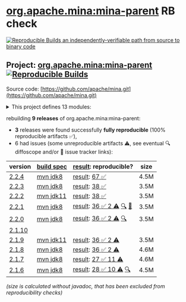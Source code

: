 [org.apache.mina:mina-parent](https://central.sonatype.com/artifact/org.apache.mina/mina-parent/versions) RB check
=======

[![Reproducible Builds](https://reproducible-builds.org/images/logos/rb.svg) an independently-verifiable path from source to binary code](https://reproducible-builds.org/)

## Project: [org.apache.mina:mina-parent](https://central.sonatype.com/artifact/org.apache.mina/mina-parent/versions) [![Reproducible Builds](https://img.shields.io/endpoint?url=https://raw.githubusercontent.com/jvm-repo-rebuild/reproducible-central/master/content/org/apache/mina/badge.json)](https://github.com/jvm-repo-rebuild/reproducible-central/blob/master/content/org/apache/mina/README.md)

Source code: [https://github.com/apache/mina.git](https://github.com/apache/mina.git)

<details><summary>This project defines 13 modules:</summary>

* [org.apache.mina:mina-core](https://central.sonatype.com/artifact/org.apache.mina/mina-core/overview)
* [org.apache.mina:mina-example](https://central.sonatype.com/artifact/org.apache.mina/mina-example/overview)
* [org.apache.mina:mina-filter-compression](https://central.sonatype.com/artifact/org.apache.mina/mina-filter-compression/overview)
* [org.apache.mina:mina-http](https://central.sonatype.com/artifact/org.apache.mina/mina-http/overview)
* [org.apache.mina:mina-integration-beans](https://central.sonatype.com/artifact/org.apache.mina/mina-integration-beans/overview)
* [org.apache.mina:mina-integration-jmx](https://central.sonatype.com/artifact/org.apache.mina/mina-integration-jmx/overview)
* [org.apache.mina:mina-integration-ognl](https://central.sonatype.com/artifact/org.apache.mina/mina-integration-ognl/overview)
* [org.apache.mina:mina-integration-xbean](https://central.sonatype.com/artifact/org.apache.mina/mina-integration-xbean/overview)
* [org.apache.mina:mina-legal](https://central.sonatype.com/artifact/org.apache.mina/mina-legal/overview)
* [org.apache.mina:mina-parent](https://central.sonatype.com/artifact/org.apache.mina/mina-parent/overview)
* [org.apache.mina:mina-statemachine](https://central.sonatype.com/artifact/org.apache.mina/mina-statemachine/overview)
* [org.apache.mina:mina-transport-apr](https://central.sonatype.com/artifact/org.apache.mina/mina-transport-apr/overview)
* [org.apache.mina:mina-transport-serial](https://central.sonatype.com/artifact/org.apache.mina/mina-transport-serial/overview)
</details>

rebuilding **9 releases** of org.apache.mina:mina-parent:
- **3** releases were found successfully **fully reproducible** (100% reproducible artifacts :white_check_mark:),
- 6 had issues (some unreproducible artifacts :warning:, see eventual :mag: diffoscope and/or :memo: issue tracker links):

| version | [build spec](/BUILDSPEC.md) | [result](https://reproducible-builds.org/docs/jvm/): reproducible? | size |
| -- | --------- | ------ | -- |
| [2.2.4](https://central.sonatype.com/artifact/org.apache.mina/mina-parent/2.2.4/pom) | [mvn jdk8](mina-2.2.4.buildspec) | [result](mina-parent-2.2.4.buildinfo): [67 :white_check_mark: ](mina-parent-2.2.4.buildcompare) | 4.5M |
| [2.2.3](https://central.sonatype.com/artifact/org.apache.mina/mina-parent/2.2.3/pom) | [mvn jdk8](mina-2.2.3.buildspec) | [result](mina-parent-2.2.3.buildinfo): [38 :white_check_mark: ](mina-parent-2.2.3.buildcompare) | 3.5M |
| [2.2.2](https://central.sonatype.com/artifact/org.apache.mina/mina-parent/2.2.2/pom) | [mvn jdk11](mina-2.2.2.buildspec) | [result](mina-parent-2.2.2.buildinfo): [38 :white_check_mark: ](mina-parent-2.2.2.buildcompare) | 3.5M |
| [2.2.1](https://central.sonatype.com/artifact/org.apache.mina/mina-parent/2.2.1/pom) | [mvn jdk8](mina-2.2.1.buildspec) | [result](mina-parent-2.2.1.buildinfo): [36 :white_check_mark:  2 :warning:](mina-parent-2.2.1.buildcompare) [:mag:](mina-parent-2.2.1.diffoscope) [:memo:](https://github.com/apache/mina/pull/34) | 3.5M |
| [2.2.0](https://central.sonatype.com/artifact/org.apache.mina/mina-parent/2.2.0/pom) | [mvn jdk8](mina-2.2.0.buildspec) | [result](mina-parent-2.2.0.buildinfo): [36 :white_check_mark:  2 :warning:](mina-parent-2.2.0.buildcompare) [:mag:](mina-parent-2.2.0.diffoscope) | 3.5M |
| [2.1.10](https://central.sonatype.com/artifact/org.apache.mina/mina-parent/2.1.10/pom) | | | |
| [2.1.9](https://central.sonatype.com/artifact/org.apache.mina/mina-parent/2.1.9/pom) | [mvn jdk11](mina-2.1.9.buildspec) | [result](mina-parent-2.1.9.buildinfo): [36 :white_check_mark:  2 :warning:](mina-parent-2.1.9.buildcompare) | 3.5M |
| [2.1.8](https://central.sonatype.com/artifact/org.apache.mina/mina-parent/2.1.8/pom) | [mvn jdk8](mina-2.1.8.buildspec) | [result](mina-parent-2.1.8.buildinfo): [36 :white_check_mark:  2 :warning:](mina-parent-2.1.8.buildcompare) | 4.6M |
| [2.1.7](https://central.sonatype.com/artifact/org.apache.mina/mina-parent/2.1.7/pom) | [mvn jdk8](mina-2.1.7.buildspec) | [result](mina-parent-2.1.7.buildinfo): [27 :white_check_mark:  11 :warning:](mina-parent-2.1.7.buildcompare) | 4.6M |
| [2.1.6](https://central.sonatype.com/artifact/org.apache.mina/mina-parent/2.1.6/pom) | [mvn jdk8](mina-2.1.6.buildspec) | [result](mina-parent-2.1.6.buildinfo): [28 :white_check_mark:  10 :warning:](mina-parent-2.1.6.buildcompare) [:mag:](mina-parent-2.1.6.diffoscope) | 4.5M |

<i>(size is calculated without javadoc, that has been excluded from reproducibility checks)</i>

